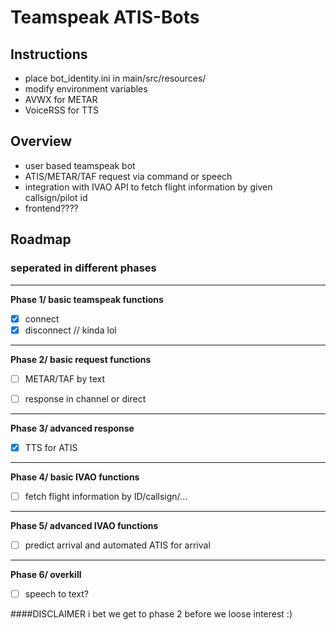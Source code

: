 # Teamspeak ATIS-Bots

## Instructions
- place bot_identity.ini in main/src/resources/
- modify environment variables
- AVWX for METAR
- VoiceRSS for TTS


## Overview

- user based teamspeak bot
- ATIS/METAR/TAF request via command or speech
- integration with IVAO API to fetch flight information by given callsign/pilot id
- frontend????

## Roadmap
### seperated in different phases

---
**Phase 1/ basic teamspeak functions**

- [x] connect
- [x] disconnect // kinda lol

---
**Phase 2/ basic request functions**
- [ ] METAR/TAF by text
- [ ] response in channel or direct


---
**Phase 3/ advanced response**

- [x] TTS for ATIS

---
**Phase 4/ basic IVAO functions**
- [ ] fetch flight information by ID/callsign/...


---
**Phase 5/ advanced IVAO functions**
- [ ] predict arrival and automated ATIS for arrival


---
**Phase 6/ overkill**
- [ ] speech to text?



####DISCLAIMER
i bet we get to phase 2 before we loose interest :)
